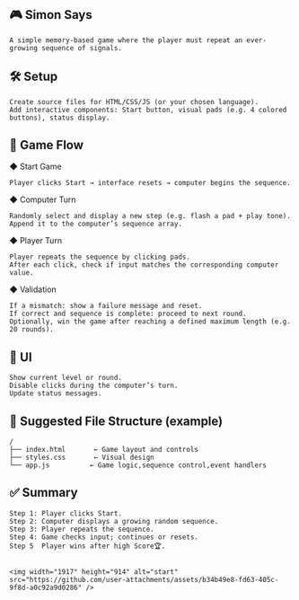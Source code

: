 <h2>🎮 Simon Says</h2>

    A simple memory-based game where the player must repeat an ever-growing sequence of signals.

<h2>🛠️ Setup </h2>

    Create source files for HTML/CSS/JS (or your chosen language).
    Add interactive components: Start button, visual pads (e.g. 4 colored buttons), status display.

<h2>🚀 Game Flow </h2>

  ◆ Start Game 

    Player clicks Start → interface resets → computer begins the sequence.

  ◆ Computer Turn

    Randomly select and display a new step (e.g. flash a pad + play tone).
    Append it to the computer’s sequence array.

  ◆ Player Turn

    Player repeats the sequence by clicking pads.
    After each click, check if input matches the corresponding computer value.

  ◆ Validation

    If a mismatch: show a failure message and reset.
    If correct and sequence is complete: proceed to next round.
    Optionally, win the game after reaching a defined maximum length (e.g. 20 rounds).

<h2>🎯 UI  </h2>

    Show current level or round.
    Disable clicks during the computer’s turn.
    Update status messages.


<h2>📂 Suggested File Structure (example)</h2>

    /
    ├── index.html       ← Game layout and controls  
    ├── styles.css       ← Visual design  
    └── app.js          ← Game logic,sequence control,event handlers  
    
<h2>✅ Summary </h2>

    Step 1: Player clicks Start.
    Step 2: Computer displays a growing random sequence.
    Step 3: Player repeats the sequence.
    Step 4: Game checks input; continues or resets.
    Step 5  Player wins after high Score🏆.


    <img width="1917" height="914" alt="start" src="https://github.com/user-attachments/assets/b34b49e8-fd63-405c-9f8d-a0c92a9d0286" />



    
